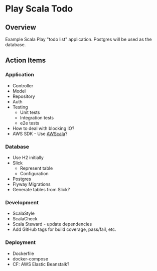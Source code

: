 # Play Scala Todo

## Overview

Example Scala Play "todo list" application. Postgres will be used as the database.

## Action Items

### Application

- Controller
- Model
- Repository
- Auth
- Testing
  - Unit tests
  - Integration tests
  - e2e tests
- How to deal with blocking IO?
- AWS SDK - Use [AWScala](https://github.com/seratch/AWScala)?

### Database

- Use H2 initially
- Slick
  - Represent table
  - Configuration
- Postgres
- Flyway Migrations
- Generate tables from Slick?

### Development

- ScalaStyle
- ScalaCheck
- Scala Steward - update dependencies
- Add GitHub tags for build coverage, pass/fail, etc.

### Deployment

- Dockerfile
- docker-compose
- CF: AWS Elastic Beanstalk?